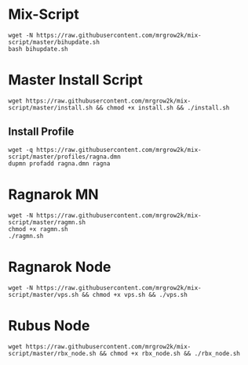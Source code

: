 # Mix-Script
```
wget -N https://raw.githubusercontent.com/mrgrow2k/mix-script/master/bihupdate.sh
bash bihupdate.sh
```
<!-- # Exp-Script
```
wget https://raw.githubusercontent.com/mrgrow2k/mix-script/master/rexp.sh && chmod +x rexp.sh && ./rexp.sh
``` -->
# Master Install Script
```
wget https://raw.githubusercontent.com/mrgrow2k/mix-script/master/install.sh && chmod +x install.sh && ./install.sh
```
## Install Profile
```
wget -q https://raw.githubusercontent.com/mrgrow2k/mix-script/master/profiles/ragna.dmn
dupmn profadd ragna.dmn ragna
```
# Ragnarok MN
```
wget -N https://raw.githubusercontent.com/mrgrow2k/mix-script/master/ragmn.sh
chmod +x ragmn.sh
./ragmn.sh
```
# Ragnarok Node
```
wget -N https://raw.githubusercontent.com/mrgrow2k/mix-script/master/vps.sh && chmod +x vps.sh && ./vps.sh
```
# Rubus Node
```
wget https://raw.githubusercontent.com/mrgrow2k/mix-script/master/rbx_node.sh && chmod +x rbx_node.sh && ./rbx_node.sh
```

